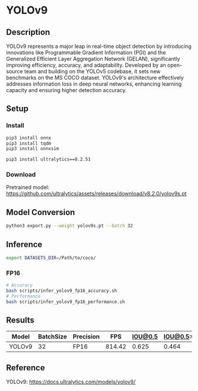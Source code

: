 # YOLOv9

## Description
YOLOv9 represents a major leap in real-time object detection by introducing innovations like Programmable Gradient Information (PGI) and the Generalized Efficient Layer Aggregation Network (GELAN), significantly improving efficiency, accuracy, and adaptability. Developed by an open-source team and building on the YOLOv5 codebase, it sets new benchmarks on the MS COCO dataset. YOLOv9's architecture effectively addresses information loss in deep neural networks, enhancing learning capacity and ensuring higher detection accuracy.

## Setup

### Install

```bash
pip3 install onnx
pip3 install tqdm
pip3 install onnxsim

pip3 install ultralytics==8.2.51
```

### Download

Pretrained model: <https://github.com/ultralytics/assets/releases/download/v8.2.0/yolov9s.pt>

## Model Conversion
```bash
python3 export.py --weight yolov9s.pt --batch 32
```

## Inference

```bash
export DATASETS_DIR=/Path/to/coco/
```

### FP16

```bash
# Accuracy
bash scripts/infer_yolov9_fp16_accuracy.sh
# Performance
bash scripts/infer_yolov9_fp16_performance.sh
```

## Results

Model  |BatchSize  |Precision |FPS       |IOU@0.5   |IOU@0.5:0.95   |
-------|-----------|----------|----------|----------|---------------|
YOLOv9 |    32     |   FP16   | 814.42   |  0.625   |  0.464        |

## Reference

YOLOv9: <https://docs.ultralytics.com/models/yolov9/>